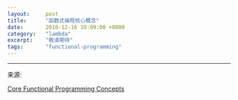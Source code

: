 ```yaml
---
layout:     post
title:      "函数式编程核心概念"
date:       2016-12-16 19:09:00 +0800
category:   "lambda"
excerpt:    "敬请期待"
tags:       "functional-programming"
---
```


----
来源:

[Core Functional Programming Concepts](https://thesocietea.org/2016/12/core-functional-programming-concepts/)

